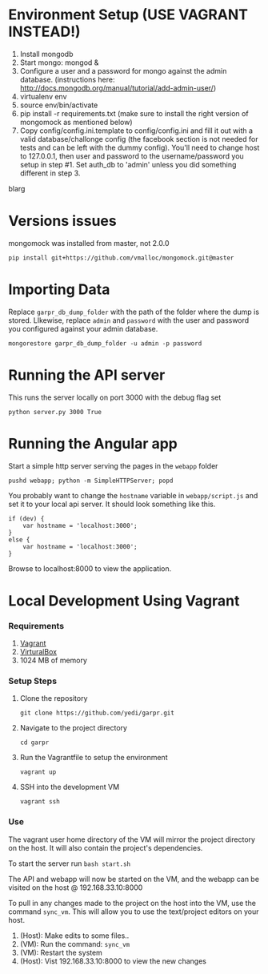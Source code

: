 Environment Setup (USE VAGRANT INSTEAD!)
========================================
1. Install mongodb
2. Start mongo: mongod &
3. Configure a user and a password for mongo against the admin database. (instructions here: http://docs.mongodb.org/manual/tutorial/add-admin-user/)
4. virtualenv env
5. source env/bin/activate
6. pip install -r requirements.txt (make sure to install the right version of mongomock as mentioned below)
7. Copy config/config.ini.template to config/config.ini and fill it out with a valid database/challonge config (the facebook section is not needed for tests and can be left with the dummy config). You'll need to change host to 127.0.0.1, then user and password to the username/password you setup in step #1. Set auth_db to 'admin' unless you did something different in step 3.

blarg

Versions issues
===============
mongomock was installed from master, not 2.0.0

    pip install git+https://github.com/vmalloc/mongomock.git@master

Importing Data
==============
Replace `garpr_db_dump_folder` with the path of the folder where the dump is stored. LIkewise, replace `admin` and `password` with the user and password you configured against your admin database.

	mongorestore garpr_db_dump_folder -u admin -p password

Running the API server
======================
This runs the server locally on port 3000 with the debug flag set

    python server.py 3000 True

Running the Angular app
=======================
Start a simple http server serving the pages in the `webapp` folder

	pushd webapp; python -m SimpleHTTPServer; popd

You probably want to change the `hostname` variable in `webapp/script.js` and set it to your local api server. It should look something like this.

	if (dev) {
	    var hostname = 'localhost:3000';
	}
	else {
	    var hostname = 'localhost:3000';
	}

Browse to localhost:8000 to view the application.

Local Development Using Vagrant
=======================
### Requirements
1. [Vagrant](https://www.vagrantup.com/downloads.html)
2. [VirturalBox](https://www.virtualbox.org/wiki/Downloads)
3. 1024 MB of memory

### Setup Steps
1. Clone the repository
	```
	git clone https://github.com/yedi/garpr.git
	```

2. Navigate to the project directory
	```
	cd garpr
	```

3. Run the Vagrantfile to setup the environment
	```
	vagrant up
	```

4. SSH into the development VM
	```
	vagrant ssh
	```

### Use
The vagrant user home directory of the VM will mirror the project directory on the host. It will also contain the project's dependencies.

To start the server run 
	```
	bash start.sh
	```

The API and webapp will now be started on the VM, and the webapp can be visited on the host @ 192.168.33.10:8000

To pull in any changes made to the project on the host into the VM, use the command `sync_vm`. This will allow you to use the text/project editors on your host.

1. (Host): Make edits to some files..
2. (VM): Run the command: `sync_vm`
3. (VM): Restart the system
4. (Host): Vist 192.168.33.10:8000 to view the new changes
